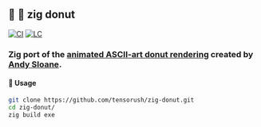 ## :lizard: :doughnut: **zig donut**

[![CI][ci-shield]][ci-url]
[![LC][lc-shield]][lc-url]

### Zig port of the [animated ASCII-art donut rendering](https://gist.github.com/a1k0n/8ea6516b4946ab36348fb61703dc3194) created by [Andy Sloane](https://github.com/a1k0n).

#### :rocket: Usage

```sh
git clone https://github.com/tensorush/zig-donut.git
cd zig-donut/
zig build exe
```

<!-- MARKDOWN LINKS -->

[ci-shield]: https://img.shields.io/github/actions/workflow/status/tensorush/zig-donut/ci.yaml?branch=main&style=for-the-badge&logo=github&label=CI&labelColor=black
[ci-url]: https://github.com/tensorush/zig-donut/blob/main/.github/workflows/ci.yaml
[lc-shield]: https://img.shields.io/github/license/tensorush/zig-donut.svg?style=for-the-badge&labelColor=black
[lc-url]: https://github.com/tensorush/zig-donut/blob/main/LICENSE.md
